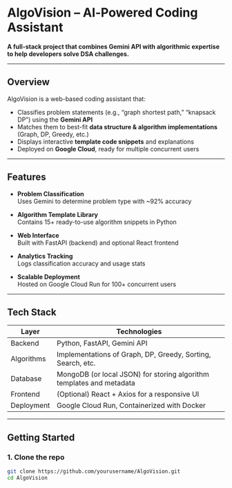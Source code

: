 # AlgoVision – AI‑Powered Coding Assistant

**A full-stack project that combines Gemini API with algorithmic expertise to help developers solve DSA challenges.**

---

## Overview

AlgoVision is a web-based coding assistant that:
- Classifies problem statements (e.g., “graph shortest path,” “knapsack DP”) using the **Gemini API**
- Matches them to best-fit **data structure & algorithm implementations** (Graph, DP, Greedy, etc.)
- Displays interactive **template code snippets** and explanations
- Deployed on **Google Cloud**, ready for multiple concurrent users

---

## Features

- **Problem Classification**  
  Uses Gemini to determine problem type with ~92% accuracy

- **Algorithm Template Library**  
  Contains 15+ ready-to-use algorithm snippets in Python

- **Web Interface**  
  Built with FastAPI (backend) and optional React frontend

- **Analytics Tracking**  
  Logs classification accuracy and usage stats

- **Scalable Deployment**  
  Hosted on Google Cloud Run for 100+ concurrent users

---

## Tech Stack

| Layer         | Technologies                                                                 |
|---------------|------------------------------------------------------------------------------|
| Backend       | Python, FastAPI, Gemini API                                                 |
| Algorithms    | Implementations of Graph, DP, Greedy, Sorting, Search, etc.                |
| Database      | MongoDB (or local JSON) for storing algorithm templates and metadata        |
| Frontend      | (Optional) React + Axios for a responsive UI                               |
| Deployment    | Google Cloud Run, Containerized with Docker                                |

---

## Getting Started

### 1. Clone the repo

```bash
git clone https://github.com/yourusername/AlgoVision.git
cd AlgoVision
